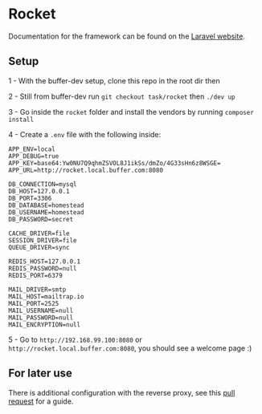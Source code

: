 # Rocket

Documentation for the framework can be found on the [Laravel website](http://laravel.com/docs).

## Setup

1 - With the buffer-dev setup, clone this repo in the root dir then

2 - Still from buffer-dev run `git checkout task/rocket` then `./dev up`


3 - Go inside the `rocket` folder and install the vendors by running `composer install`

4 - Create a `.env` file with the following inside:
```
APP_ENV=local
APP_DEBUG=true
APP_KEY=base64:Yw0NU7Q9qhmZSVOL8J1ikSs/dmZo/4G33sHn6z8WSGE=
APP_URL=http://rocket.local.buffer.com:8080
​
DB_CONNECTION=mysql
DB_HOST=127.0.0.1
DB_PORT=3306
DB_DATABASE=homestead
DB_USERNAME=homestead
DB_PASSWORD=secret
​
CACHE_DRIVER=file
SESSION_DRIVER=file
QUEUE_DRIVER=sync
​
REDIS_HOST=127.0.0.1
REDIS_PASSWORD=null
REDIS_PORT=6379
​
MAIL_DRIVER=smtp
MAIL_HOST=mailtrap.io
MAIL_PORT=2525
MAIL_USERNAME=null
MAIL_PASSWORD=null
MAIL_ENCRYPTION=null
```

5 - Go to `http://192.168.99.100:8080` or `http://rocket.local.buffer.com:8080`, you should see a welcome page :)

## For later use
There is additional configuration with the reverse proxy, see this
[pull request](https://github.com/bufferapp/buffer-dev/pull/28/files) for a guide.

